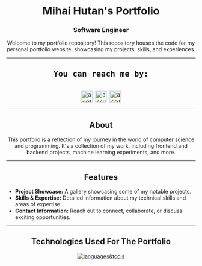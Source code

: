 <h1 style="text-align: center">Mihai Hutan's Portfolio</h1>
<h3 style="text-align: center">Software Engineer</h3>
<p style="text-align: center">Welcome to my portfolio repository! This repository houses the code for my personal portfolio website, showcasing my projects, skills, and experiences.</p>

---

<div>
  <samp>
    <h2 style="text-align: center">You can reach me by:</h2>
    <div style="text-align: center">
      <br/>
      <a href="https://www.linkedin.com/in/hutanmihai/" target="blank"><img style="text-align: center"
         src="https://img.shields.io/badge/linkedin-%231DA1F2.svg?style=for-the-badge&logo=linkedin&logoColor=white"
         alt="azzar" height="30"/></a>
      <a href="mailto:hutanmihai29@gmail.com" target="blank"><img style="text-align: center"
         src="https://img.shields.io/badge/gmail-EA4335.svg?style=for-the-badge&logo=gmail&logoColor=white"
         alt="azzar" height="30"/></a>
      <a href="https://www.instagram.com/mihai_pini/" target="blank"><img style="text-align: center"
         src="https://img.shields.io/badge/instagram-%23E4405F.svg?style=for-the-badge&logo=Instagram&logoColor=white"
         alt="azzar" height="30"/></a>
    </div>
  </samp>
</div>

---

<h2 style="text-align: center">About</h3>
<p style="text-align: center">This portfolio is a reflection of my journey in the world of computer science and programming. It's a collection of my work, including frontend and backend projects, machine learning experiments, and more.</p>

---

<div style="text-align: center">
<h2 style="text-align: center">Features</h2>
</div>

- **Project Showcase:** A gallery showcasing some of my notable projects.
- **Skills & Expertise:** Detailed information about my technical skills and areas of expertise.
- **Contact Information:** Reach out to connect, collaborate, or discuss exciting opportunities.

---
<div style="text-align: center">
  <h2>Technologies Used For The Portfolio</h2>
  <p style="text-align: center">
  <a href="https://skillicons.dev">
    <img src="https://skillicons.dev/icons?i=ts,html,css,react,nextjs,nodejs,md,regex,idea,git,github,githubactions&perline=12"  alt="languages&tools"/>
  </a>
  </p>
</div>